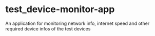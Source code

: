 # test_device-monitor-app
An application for monitoring network info, internet speed and other required device infos of the test devices 
